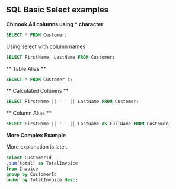 ## SQL Basic Select examples


**Chinook All columns using * character** 

```sql
SELECT * FROM Customer;
```

Using select with column names




```sql
SELECT FirstName, LastName FROM Customer;   
```




** Table Alias **

```sql
SELECT * FROM Customer c;
```


** Calculated Columns **

```sql
SELECT FirstName || ' ' || LastName FROM Customer;
```

** Column Alias **


```sql
SELECT FirstName || ' ' || LastName AS FullName FROM Customer;
```



**More Complex Example**

More explanation is later.

```sql
select CustomerId
,sum(total) as TotalInvoice 
from Invoice 
group by CustomerId
order by TotalInvoice desc;
```








